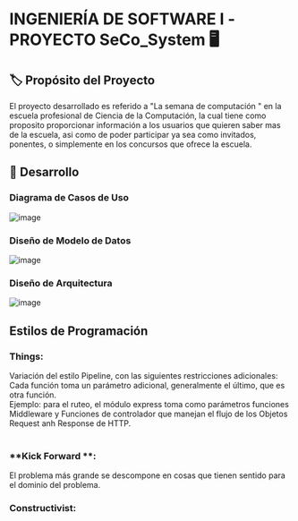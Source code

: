 
#  INGENIERÍA DE SOFTWARE I -PROYECTO SeCo_System :desktop_computer: 
## :label: Propósito del Proyecto
El  proyecto desarrollado es referido a "La semana de computación " en la escuela profesional de Ciencia de la Computación, la cual tiene como proposito proporcionar información a los usuarios que quieren saber mas de la escuela, asi como de poder participar ya sea como invitados, ponentes, o simplemente en los concursos que ofrece la escuela.
## :red_circle: Desarrollo
### Diagrama de Casos de Uso
![image](https://github.com/GabrielPacco/SeCo_System/blob/main/Recursos/Main.png) 
### Diseño de Modelo de Datos 
![image](https://github.com/GabrielPacco/SeCo_System/blob/main/Recursos/modelo.png)
### Diseño de Arquitectura
![image](https://github.com/GabrielPacco/SeCo_System/blob/main/Recursos/Arquitectura.png)
## Estilos de Programación <br>
### **Things**: <br>
Variación del estilo Pipeline, con las siguientes restricciones adicionales:<br>
Cada función toma un parámetro adicional, generalmente el último, que es otra función.<br>
Ejemplo: para el ruteo, el módulo express toma como parámetros funciones Middleware y Funciones de controlador que manejan el flujo de los Objetos Request anh Response de HTTP.<br>
<br>
### **Kick Forward **: <br>
El problema más grande se descompone en cosas que tienen sentido para el dominio del problema.<br>
### **Constructivist**: <br>
